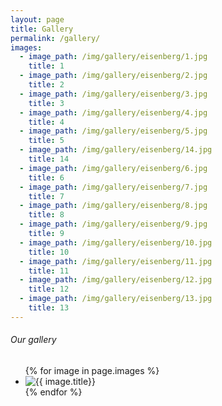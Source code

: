 ```yaml
---
layout: page
title: Gallery
permalink: /gallery/
images:
  - image_path: /img/gallery/eisenberg/1.jpg
    title: 1
  - image_path: /img/gallery/eisenberg/2.jpg
    title: 2
  - image_path: /img/gallery/eisenberg/3.jpg
    title: 3
  - image_path: /img/gallery/eisenberg/4.jpg
    title: 4
  - image_path: /img/gallery/eisenberg/5.jpg
    title: 5
  - image_path: /img/gallery/eisenberg/14.jpg
    title: 14
  - image_path: /img/gallery/eisenberg/6.jpg
    title: 6
  - image_path: /img/gallery/eisenberg/7.jpg
    title: 7
  - image_path: /img/gallery/eisenberg/8.jpg
    title: 8
  - image_path: /img/gallery/eisenberg/9.jpg
    title: 9
  - image_path: /img/gallery/eisenberg/10.jpg
    title: 10
  - image_path: /img/gallery/eisenberg/11.jpg
    title: 11
  - image_path: /img/gallery/eisenberg/12.jpg
    title: 12
  - image_path: /img/gallery/eisenberg/13.jpg
    title: 13
---
```

###### Our gallery

<ul class="photo-gallery">
  {% for image in page.images %}
    <li><img src="{{ image.image_path }}" alt="{{ image.title}}"/></li>
  {% endfor %}
</ul>
